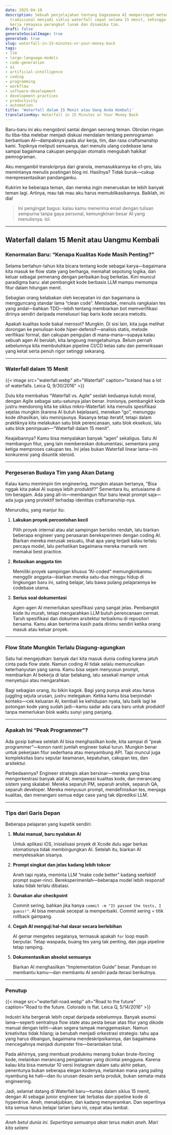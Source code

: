 ```yaml
---
date: 2025-04-10
description: Sebuah penjelajahan tentang bagaimana AI mempercepat metode pengembangan
  tradisional menjadi siklus waterfall cepat selama 15 menit, sehingga mengubah alur
  kerja rekayasa perangkat lunak dan dinamika tim.
draft: false
generateSocialImage: true
generated: true
slug: waterfall-in-15-minutes-or-your-money-back
tags:
- llm
- large-language-models
- code-generation
- ai
- artificial-intelligence
- coding
- programming
- workflow
- software-development
- development-practices
- productivity
- automation
title: 'Waterfall dalam 15 Menit atau Uang Anda Kembali'
translationKey: Waterfall in 15 Minutes or Your Money Back
---
```


Baru-baru ini aku mengobrol santai dengan seorang teman. Obrolan ringan itu tiba-tiba melebar menjadi diskusi mendalam tentang pemrograman berbantuan AI—dampaknya pada alur kerja, tim, dan rasa craftsmanship kami. Topiknya meliputi semuanya, dari menulis ulang codebase lama sampai bagaimana cakupan pengujian otomatis mengubah hakikat pemrograman.

Aku mengambil transkripnya dari granola, memasukkannya ke o1-pro, lalu memintanya menulis postingan blog ini. Hasilnya? Tidak buruk—cukup merepresentasikan pandanganku.

Kukirim ke beberapa teman, dan mereka ingin meneruskan ke lebih banyak teman lagi. Artinya, mau tak mau aku harus memublikasikannya. Baiklah, ini dia!

> Ini pengingat bagus: kalau kamu menerima email dengan tulisan sempurna tanpa gaya personal, kemungkinan besar AI yang menulisnya. lol.

---

## Waterfall dalam 15 Menit atau Uangmu Kembali

### Kenormalan Baru: “Kenapa Kualitas Kode Masih Penting?”

Selama bertahun-tahun kita bicara tentang kode sebagai karya—bagaimana kita masuk ke flow state yang berharga, memahat sepotong logika, dan keluar sebagai pemenang dengan perbaikan bug berkelas. Kini muncul paradigma baru: alat pembangkit kode berbasis LLM mampu memompa fitur dalam hitungan menit.

Sebagian orang kelabakan oleh kecepatan ini dan bagaimana ia mengguncang standar lama “clean code”. Mendadak, menulis rangkaian tes yang andal—bahkan TDD—lebih tentang membiarkan bot memverifikasi dirinya sendiri daripada menelusuri tiap baris kode secara metodis.

Apakah kualitas kode bakal merosot? Mungkin. Di sisi lain, kita juga melihat dorongan ke penulisan kode hiper-defensif—analisis statis, metode verifikasi formal, dan cakupan pengujian di mana-mana—supaya kalau sebuah agen AI berulah, kita langsung mengetahuinya. Belum pernah sebelumnya kita membutuhkan pipeline CI/CD kelas satu dan pemeriksaan yang ketat serta penuh rigor setinggi sekarang.

---

### Waterfall dalam 15 Menit

{{< image src="waterfall.webp" alt="Waterfall" caption="Iceland has a lot of waterfalls. Leica Q, 9/30/2016" >}}

Dulu kita membahas “Waterfall vs. Agile” seolah keduanya kutub moral, dengan Agile sebagai satu-satunya jalan benar. Ironisnya, pembangkit kode justru mendorong kita ke siklus mikro-Waterfall: kita menulis spesifikasi sejelas mungkin (karena AI butuh kejelasan), menekan “go”, menunggu kode dihasilkan, lalu meninjaunya. Rasanya tetap iteratif, tetapi dalam praktiknya kita melakukan satu blok perencanaan, satu blok eksekusi, lalu satu blok peninjauan—“Waterfall dalam 15 menit”.

Keajaibannya? Kamu bisa menyalakan banyak “agen” sekaligus. Satu AI membangun fitur, yang lain membereskan dokumentasi, sementara yang ketiga memproses cakupan tes. Ini jelas bukan Waterfall linear lama—ini konkurensi yang disuntik steroid.

---

### Pergeseran Budaya Tim yang Akan Datang

Kalau kamu memimpin tim engineering, mungkin atasan bertanya, “Bisa nggak kita pakai AI supaya lebih produktif?” Sementara itu, antusiasme di tim beragam. Ada yang all-in—membangun fitur baru lewat prompt saja—ada juga yang protektif terhadap identitas craftsmanship-nya.

Menurutku, yang manjur itu:

1. **Lakukan proyek percontohan kecil**

   Pilih proyek internal atau alat sampingan berisiko rendah, lalu biarkan beberapa engineer yang penasaran bereksperimen dengan coding AI. Biarkan mereka merusak sesuatu, lihat apa yang terjadi kalau terlalu percaya model, lalu perhatikan bagaimana mereka menarik rem memakai best practice.

2. **Rotasikan anggota tim**

   Memiliki proyek sampingan khusus “AI-coded” memungkinkanmu menggilir anggota—biarkan mereka satu-dua minggu hidup di lingkungan baru ini, saling belajar, lalu bawa pulang pelajarannya ke codebase utama.

3. **Serius soal dokumentasi**

   Agen-agen AI memerlukan spesifikasi yang sangat jelas. Pembangkit kode itu murah, tetapi mengarahkan LLM butuh perencanaan cermat. Taruh spesifikasi dan dokumen arsitektur terbaikmu di repositori bersama. Kamu akan berterima kasih pada dirimu sendiri ketika orang masuk atau keluar proyek.

---

### Flow State Mungkin Terlalu Diagung-agungkan

Satu hal mengejutkan: banyak dari kita masuk dunia coding karena jatuh cinta pada flow state. Namun coding AI tidak selalu memunculkan keterhanyutan yang sama. Kamu bisa sejam menyusun prompt, membiarkan AI bekerja di latar belakang, lalu sesekali mampir untuk menyetujui atau mengarahkan.

Bagi sebagian orang, itu bikin kagok. Bagi yang punya anak atau harus juggling sejuta urusan, justru melegakan. Ketika kamu bisa berpindah konteks—cek keluaran AI, kembali ke kehidupan nyata, lalu balik lagi ke potongan kode yang sudah jadi—kamu sadar ada cara baru untuk produktif tanpa memerlukan blok waktu sunyi yang panjang.

---

### Apakah Ini “Peak Programmer”?

Ada gosip bahwa setelah AI bisa menghasilkan kode, kita sampai di “peak programmer”—konon nanti jumlah engineer bakal turun. Mungkin benar untuk pekerjaan fitur sederhana atau menyambung API. Tapi muncul juga kompleksitas baru seputar keamanan, kepatuhan, cakupan tes, dan arsitektur.

Perbedaannya? Engineer strategis akan bersinar—mereka yang bisa mengorkestrasi banyak alat AI, mengawasi kualitas kode, dan merancang sistem yang skalabel. Mereka separuh PM, separuh arsitek, separuh QA, separuh developer. Mereka menyusun prompt, mendefinisikan tes, menjaga kualitas, dan menangani semua edge case yang tak diprediksi LLM.

---

### Tips dari Garis Depan

Beberapa pelajaran yang kupetik sendiri:

1. **Mulai manual, baru nyalakan AI**

   Untuk aplikasi iOS, inisialisasi proyek di Xcode dulu agar berkas otomatisnya tidak membingungkan AI. Setelah itu, biarkan AI menyelesaikan sisanya.

2. **Prompt singkat dan jelas kadang lebih tokcer**

   Aneh tapi nyata, meminta LLM “make code better” kadang seefektif prompt super-rinci. Bereksperimenlah—beberapa model lebih responsif kalau tidak terlalu dibatasi.

3. **Gunakan alur checkpoint**

   Commit sering, bahkan jika hanya `commit -m "It passed the tests, I guess!"`. AI bisa merusak secepat ia memperbaiki. Commit sering = titik rollback gampang.

4. **Cegah AI menguji hal-hal dasar secara berlebihan**

   AI gemar mengetes segalanya, termasuk apakah `for` loop masih berputar. Tetap waspada, buang tes yang tak penting, dan jaga pipeline tetap ramping.

5. **Dokumentasikan absolut semuanya**

   Biarkan AI menghasilkan “Implementation Guide” besar. Panduan ini membantu kamu—dan membantu AI sendiri pada iterasi berikutnya.

---

### Penutup

{{< image src="waterfall-road.webp" alt="Road to the future" caption="Road to the future. Colorado is flat. Leica Q, 5/14/2016" >}}

Industri kita bergerak lebih cepat daripada sebelumnya. Banyak asumsi lama—seperti sentralnya flow state atau pesta besar atas fitur yang dikode manual dengan teliti—akan segera tampak menggemaskan. Namun kreativitas tidak hilang; ia berubah menjadi orkestrasi strategis: tahu apa yang harus dibangun, bagaimana mendeskripsikannya, dan bagaimana mencegahnya menjadi dumpster fire—berantakan total.

Pada akhirnya, yang membuat produkmu menang bukan brute-forcing kode, melainkan merancang pengalaman yang dicintai pengguna. Karena kalau kita bisa memutar 10 versi Instagram dalam satu akhir pekan, penentunya bukan seberapa elegan kodenya, melainkan mana yang paling nyambung ke hati—dan itu urusan desain serta produk, bukan semata-mata engineering.

Jadi, selamat datang di Waterfall baru—tuntas dalam siklus 15 menit, dengan AI sebagai junior engineer tak terbatas dan pipeline kode di hyperdrive. Aneh, menakjubkan, dan kadang menyeramkan. Dan sepertinya kita semua harus belajar tarian baru ini, cepat atau lambat.

---

_Aneh betul dunia ini. Sepertinya semuanya akan terus makin aneh. Mari kita selami_